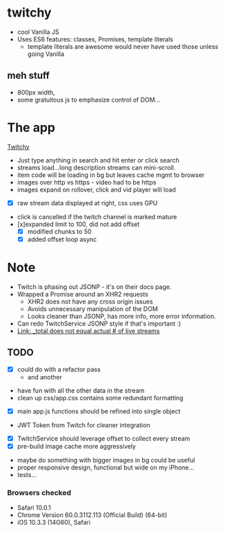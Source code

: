 # twitchy
* cool Vanilla JS
* Uses ES6 features: classes, Promises, template literals
  * template literals are awesome would never have used those unless going Vanilla

## meh stuff
* 800px width,
* some gratuitous js to emphasize control of DOM...

# The app
[Twitchy](https://captainjspace.github.io/twitchy/)
* Just type anything in search and hit enter or click search
* streams load...long description streams can mini-scroll.
* item code will be loading in bg but leaves cache mgmt to browser
* images over http vs https - video had to be https
* images expand on rollover, click and vid player will load
* [x] raw stream data displayed at right, css uses GPU
* click is cancelled if the twitch channel is marked mature
* [x]expanded limit to 100, did not add offset
  * [x] modified chunks to 50
  * [x] added offset loop async

# Note
* Twitch is phasing out JSONP - it's on their docs page.
* Wrapped a Promise around an XHR2 requests
  * XHR2 does not have any cross origin issues
  * Avoids unnecessary manipulation of the DOM
  * Looks cleaner than JSONP, has more info, more error information.
* Can redo TwitchService JSONP style if that's important :)
* [Link: _total does not equal actual # of live streams](https://discuss.dev.twitch.tv/t/issues-with-stream-searching/8052)

## TODO
* [x] could do with a refactor pass
  * and another
* have fun with all the other data in the stream
* clean up css/app.css contains some redundant formatting
* [x] main app.js functions should be refined into single object
* JWT Token from Twitch for cleaner integration
* [x] TwitchService should leverage offset to collect every stream
* [x] pre-build image cache more aggressively
* maybe do something with bigger images in bg could be useful
* proper responsive design, functional but wide on my iPhone...
* tests...

### Browsers checked
* Safari 10.0.1
* Chrome Version 60.0.3112.113 (Official Build) (64-bit)
* iOS 10.3.3 (14G60), Safari
